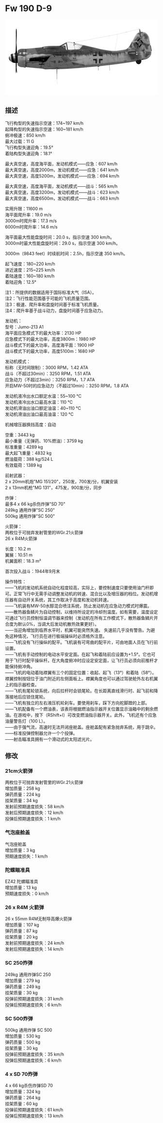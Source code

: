 # Fw 190 D-9  
  
![fw190d9](../images/fw190d9.png)  
  
## 描述  
  
飞行构型的失速指示空速：174~197 km/h  
起降构型的失速指示空速：160~181 km/h  
俯冲极速：850 km/h  
最大过载：11 G  
飞行构型失速迎角：19.5°  
着陆构型失速迎角：18.1°  
  
最大真空速，高度海平面，发动机模式——应急：607 km/h  
最大真空速，高度2000m，发动机模式——应急：641 km/h  
最大真空速，高度5200m，发动机模式——应急：694 km/h  
  
最大真空速，高度海平面，发动机模式——战斗：565 km/h  
最大真空速，高度3200m，发动机模式——战斗：623 km/h  
最大真空速，高度6500m，发动机模式——战斗：663 km/h  
  
实用升限：11600 m  
海平面爬升率：19.0 m/s  
3000m时爬升率：17.3 m/s  
6000m时爬升率：14.6 m/s  
  
海平面最大性能盘旋时间：20.0 s，指示空速 300 km/h。  
3000m时最大性能盘旋时间：29.0 s，指示空速 300 km/h。  
  
3000m（9843 feet）时续航时间：2.5h，指示空速 350 km/h。  
  
起飞速度：180~220 km/h  
进近速度：215~225 km/h  
着陆速度：160~180 km/h  
着陆迎角：12.5°  
  
注1：所提供的数据适用于国际标准大气（ISA）。  
注2：飞行性能范围基于可能的飞机质量范围。  
注3：极速、爬升率和盘旋时间基于标准飞机质量。  
注4：爬升率基于战斗动力，盘旋时间基于应急动力。  
  
发动机：  
型号：Jumo-213 A1  
海平面应急模式下的最大功率：2130 HP  
应急模式下的最大功率，高度3800m：1980 HP  
战斗模式下的最大功率，高度海平面：1900 HP  
战斗模式下的最大功率，高度5100m：1680 HP  
  
发动机模式：  
标称（无时间限制）：3000 RPM，1.42 ATA  
战斗（不超过30min）：3250 RPM，1.51 ATA  
应急动力（不超过3min）：3250 RPM，1.7 ATA  
开启MW-50时的应急动力（不超过10min）：3250 RPM，1.8 ATA  
  
发动机液冷出水口额定水温：55~100 °C  
发动机液冷出水口最高水温：110 °C  
发动机滑油出油口额定油温：40~110 °C  
发动机滑油出油口最高油温：120 °C  
  
机械增压器换挡高度：自动  
  
空重：3443 kg  
最小重量（无弹药、10%燃油）：3759 kg  
标准重量：4289 kg  
最大起飞重量：4832 kg  
燃油载荷：388 kg/524 L  
有效载荷：1389 kg  
  
前射武器：  
2 x 20mm机炮"MG 151/20"，250发，700发/分，机翼安装  
2 x 13mm机枪"MG 131"，475发，900发/分，同步  
  
炸弹：  
最多4 x 66 kg杀伤炸弹"SD 70"  
249kg 通用炸弹"SC 250"  
500kg 通用炸弹"SC 500"  
  
火箭弹：  
两枚位于可抛弃发射管里的WGr.21火箭弹  
26 x R4M火箭弹  
  
长度：10.2 m  
翼展：10.51 m  
机翼面积：18.3 m²  
  
首次投入战斗：1944年9月末  
  
操作特性：  
——飞机的发动机系统自动化程度较高，实际上，要控制速度只要使用油门杆即可。正常飞行中无需手动调整发动机的转速、混合比以及增压器的档位。发动机增压器有自动开关系统，其工作取决于高度和发动机转速。  
——飞机装有MW-50水醇混合喷注系统，防止发动机在应急动力模式时爆震。  
——散热器鱼鳞片为自动控制，以维持所设定的冷却剂温度。如有需要，温度设定可通过飞行员控制恒温调节器来控制（发动机在所有工作模式下，散热器鱼鳞片开合度为默认0%，当调大后发动机散热效果更好）。  
——当迎角增加到临界水平时，机翼可能突然失速。 失速前几乎没有警告。为避免这种情况，飞行员在进行极端操纵时必须格外注意。  
——飞机没有飞行操纵的配平。飞机装有可弯曲的配平片，可由地面人员在飞行前设置。  
——飞机有手动控制的电动水平安定面。在起飞和着陆前应设置为+1.5°。它也可用于飞行时配平操纵杆。在大角度俯冲时应设定安定面，让飞行员必须向前推杆才能保持俯冲角。  
——飞机的电动着陆襟翼有三个的固定位置：收起、起飞（13°）和着陆（58°）。襟翼控制按钮位于油门附近的左侧面板上。襟翼角度也可以通过驾驶舱外左右机翼上的指示器检查。  
——飞机有尾轮锁系统，向后拉杆时会锁尾轮。在长距离直线滑行时、起飞前和降落接地后应锁住尾轮。  
——飞机有独立的左右液压机轮刹车。要使用刹车，踩下方向舵脚蹬的上部。  
——飞机配备有一个燃油表，该表将根据燃油指示器开关位置显示油箱中的剩余燃油。在游戏中，按下（RShift+I）可改变燃油指示器开关。此外，飞机还有个应急油量警告灯（100 L）。  
——由于强气流，高速时无法开闭座舱盖。座舱盖配有紧急抛弃系统，用于跳伞。  
——标准投弹控制器允许一个个投弹。  
——射击瞄准具拥有一个滑动式的太阳滤光片。  
  
## 修改  
  
  
### 21cm火箭弹  
  
两枚位于可抛弃发射管里的WGr.21火箭弹  
增加质量：258 kg  
弹药质量：224 kg  
挂架质量：34 kg  
发射前预期速度损失：58 km/h  
发射后预期速度损失：12 km/h  
投弹后预期速度损失：1 km/h  
  
### 气泡座舱盖  
  
气泡座舱盖  
增加质量：3 kg  
预期速度损失：1 km/h  
  
### 陀螺瞄准具  
  
EZ42 陀螺瞄准具  
增加质量：13 kg  
预期速度损失：0 km/h  ﻿
  
### 26 x R4M 火箭弹  
  
26 x 55mm R4M无制导高爆火箭弹  
增加质量：107 kg  
弹药质量：87 kg  
挂架质量：20 kg  
发射前预期速度损失：24 km/h  
发射后预期速度损失：14 km/h  
  
### SC 250炸弹  
  
249kg 通用炸弹SC 250  
增加质量：279 kg  
弹药质量：249 kg  
挂架质量：30 kg  
投弹前预期速度损失：31 km/h  
投弹后预期速度损失：6 km/h  
  
### SC 500炸弹  
  
500kg 通用炸弹 SC 500  
增加质量：530 kg  
弹药质量：500 kg  
挂架质量：30 kg  
投弹前预期速度损失：35 km/h  
投弹后预期速度损失：6 km/h  
  
### 4 x SD 70炸弹  
  
4 x 66 kg杀伤炸弹SD 70  
增加质量：324 kg  
弹药质量：264 kg  
挂架质量：60 kg  
投弹前预期速度损失：61 km/h  
投弹后预期速度损失：13 km/h  